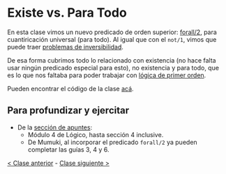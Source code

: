 # Existe vs. Para Todo

En esta clase vimos un nuevo predicado de orden superior: [forall/2](http://wiki.uqbar.org/wiki/articles/paradigma-logico---el-forall.html), para cuantiricación universal (para todo). Al igual que con el `not/1`, vimos que puede traer [problemas de inversibilidad](http://wiki.uqbar.org/wiki/articles/paradigma-logico---casos-de-no-inversibilidad.html).

De esa forma cubrimos todo lo relacionado con existencia (no hace falta usar ningún predicado especial para esto), no existencia y para todo, que es lo que nos faltaba para poder trabajar con [lógica de primer orden](http://wiki.uqbar.org/wiki/articles/paradigma-logico---existe-vs-para-todo.html).

Pueden encontrar el código de la clase [acá](https://github.com/pdep-mit/ejemplos-de-clase-prolog/blob/master/clase3.pl).

## Para profundizar y ejercitar

- De la [sección de apuntes](http://www.pdep.com.ar/material/apuntes):
  - Módulo 4 de Lógico, hasta sección 4 inclusive.
  - De Mumuki, al incorporar el predicado `forall/2` ya pueden completar las guías 3, 4 y 6.

[< Clase anterior](https://github.com/pdep-mit/bitacora-de-clase/blob/master/clase-12.md) - [Clase siguiente >](https://github.com/pdep-mit/bitacora-de-clase/blob/master/clase-14.md)
